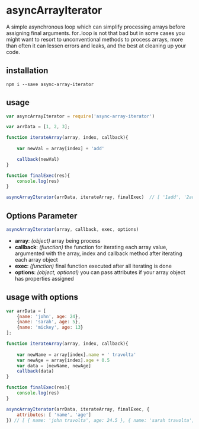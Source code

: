 # asyncArrayIterator
A simple asynchronous loop which can simplify processing arrays before assigning final arguments. for..loop is not that bad but in some cases you might want to resort to unconventional methods to process arrays, more than often it can lessen errors and leaks, and the best at cleaning up your code.

## installation

```npm i --save async-array-iterator```

## usage

```javascript
var asyncArrayIterator = require('async-array-iterator')

var arrData = [1, 2, 3];

function iterateArray(array, index, callback){
    
    var newVal = array[index] + 'add'

    callback(newVal)
}

function finalExec(res){
    console.log(res)
}

asyncArrayIterator(arrData, iterateArray, finalExec)  // [ '1add', '2add', '3add' ]
```
## Options Parameter
```javascript
asyncArrayIterator(array, callback, exec, options)
```
- **array**: *(object)* array being process
- **callback**: *(function)* the function for iterating each array value, argumented with the array, index and callback method after iterating each array object
- **exec**: *(function)* final function executed after all iterating is done
- **options**: *(object, optional)* you can pass attributes if your array object has properties assigned

## usage with options
```javascript
var arrData = [
    {name: 'john', age: 24},
    {name: 'sarah', age: 5},
    {name: 'mickey', age: 13}
];

function iterateArray(array, index, callback){
    
    var newName = array[index].name + ' travolta'
    var newAge = array[index].age + 0.5
    var data = [newName, newAge]
    callback(data)
}

function finalExec(res){
    console.log(res)
}

asyncArrayIterator(arrData, iterateArray, finalExec, {
    attributes: [ 'name', 'age']
}) // [ { name: 'john travolta', age: 24.5 }, { name: 'sarah travolta', age: 5.5 }, { name: 'mickey travolta', age: 13.5 } ] 

```